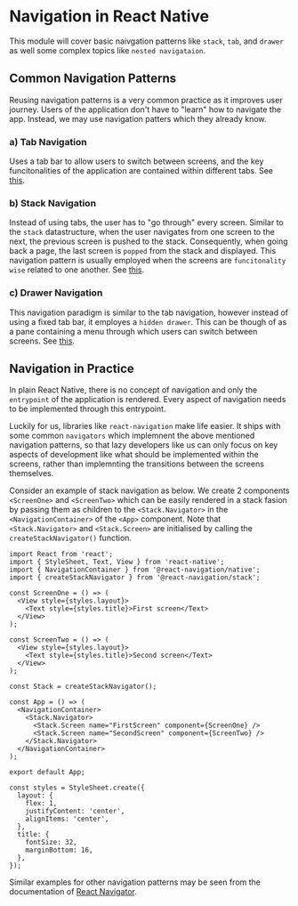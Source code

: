 # Navigation in React Native

This module will cover basic naivgation patterns like `stack`, `tab`, and `drawer` as well some complex topics like `nested navigataion`. 

## Common Navigation Patterns

Reusing navigation patterns is a very common practice as it improves user journey. Users of the application don't have to "learn" how to navigate the app. Instead, we may use navigation patters which they already know. 

### a) Tab Navigation

Uses a tab bar to allow users to switch between screens, and the key funcitonalities of the application are contained within different tabs. See [this](https://reactnavigation.org/docs/bottom-tab-navigator).

### b) Stack Navigation

Instead of using tabs, the user has to "go through" every screen. Similar to the `stack` datastructure, when the user navigates from one screen to the next, the previous screen is pushed to the stack. Consequently, when going back a page, the last screen is `popped` from the stack and displayed. This navigation pattern is usually employed when the screens are `funcitonality wise` related to one another. See [this](https://reactnavigation.org/docs/stack-navigator/).

### c) Drawer Navigation

This navigation paradigm is similar to the tab navigation, however instead of using a fixed tab bar, it employes a `hidden drawer`. This can be though of as a pane containing a menu through which users can switch between screens. See [this](https://reactnavigation.org/docs/drawer-navigator).



## Navigation in Practice

In plain React Native, there is no concept of navigation and only the `entrypoint` of the application is rendered. Every aspect of navigation needs to be implemented through this entrypoint. 

Luckily for us, libraries like `react-navigation` make life easier. It ships with some common `navigators` which implemnent the above mentioned navigation patterns, so that lazy developers like us can only focus on key aspects of development like what should be implemented within the screens, rather than implemnting the transitions between the screens themselves. 

Consider an example of stack navigation as below. We create 2 components `<ScreenOne>` and `<ScreenTwo>` which can be easily rendered in a stack fasion by passing them as children to the `<Stack.Navigator>` in the `<NavigationContainer>` of the `<App>` component. Note that `<Stack.Navigator>` and `<Stack.Screen>` are initialised by calling the `createStackNavigator()` function.

    import React from 'react';
    import { StyleSheet, Text, View } from 'react-native';
    import { NavigationContainer } from '@react-navigation/native';
    import { createStackNavigator } from '@react-navigation/stack';

    const ScreenOne = () => (
      <View style={styles.layout}>
        <Text style={styles.title}>First screen</Text>
      </View>
    );

    const ScreenTwo = () => (
      <View style={styles.layout}>
        <Text style={styles.title}>Second screen</Text>
      </View>
    );

    const Stack = createStackNavigator();

    const App = () => (
      <NavigationContainer>
        <Stack.Navigator>
          <Stack.Screen name="FirstScreen" component={ScreenOne} />
          <Stack.Screen name="SecondScreen" component={ScreenTwo} />
        </Stack.Navigator>
      </NavigationContainer>
    );

    export default App;

    const styles = StyleSheet.create({
      layout: {
        flex: 1,
        justifyContent: 'center',
        alignItems: 'center',
      },
      title: {
        fontSize: 32,
        marginBottom: 16,
      },
    });


Similar examples for other navigation patterns may be seen from the documentation of [React Navigator](https://reactnavigation.org/docs/getting-started).
